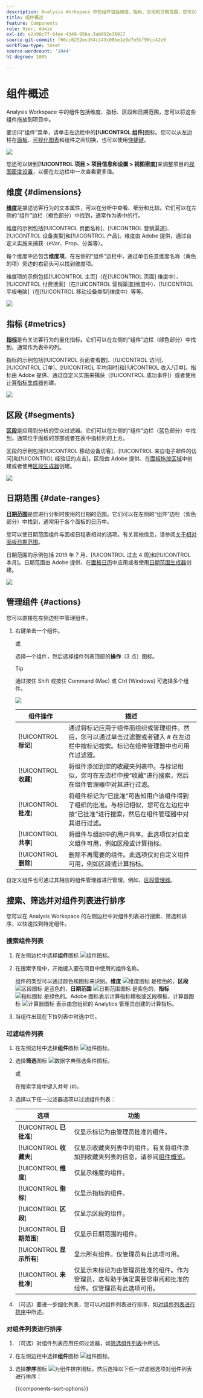 ```yaml
---
description: Analysis Workspace 中的组件包括维度、指标、区段和日期范围，您可以将这些组件拖放到项目中。
title: 组件概述
feature: Components
role: User, Admin
exl-id: e2c98c77-64ee-4349-956a-3ab092e36017
source-git-commit: f66cc6252ecd54c143c08be1e0e7e5bf90cc42e9
workflow-type: tm+mt
source-wordcount: '1044'
ht-degree: 100%

---
```


# 组件概述

Analysis Workspace 中的组件包括维度、指标、区段和日期范围，您可以将这些组件拖放到项目中。

要访问“组件”菜单，请单击左边栏中的&#x200B;**[!UICONTROL 组件]**&#x200B;图标。您可以从左边栏在[面板](https://experienceleague.adobe.com/docs/analytics/analyze/analysis-workspace/panels/panels.html?lang=zh-Hans)、[可视化图表](https://experienceleague.adobe.com/docs/analytics/analyze/analysis-workspace/visualizations/freeform-analysis-visualizations.html?lang=zh-Hans)和组件之间切换，也可以使用[快捷键](/help/analyze/analysis-workspace/build-workspace-project/fa-shortcut-keys.md)。

![](assets/component-overview.png)

您还可以转到&#x200B;**[!UICONTROL 项目 > 项目信息和设置 > 视图密度]**&#x200B;来调整项目的[视图密度设置](https://experienceleague.adobe.com/docs/analytics/analyze/analysis-workspace/build-workspace-project/view-density.html?lang=zh-Hans)，以便在左边栏中一次查看更多值。

## 维度 {#dimensions}

[**维度**](https://experienceleague.adobe.com/docs/analytics/components/dimensions/overview.html?lang=zh-Hans)是描述访客行为的文本属性，可以在分析中查看、细分和比较。它们可以在左侧的“组件”边栏（橙色部分）中找到，通常作为表中的行。

维度的示例包括[!UICONTROL 页面名称]、[!UICONTROL 营销渠道]、[!UICONTROL 设备类型]和[!UICONTROL 产品]。维度由 Adobe 提供，通过自定义实施来捕获（eVar、Prop、分类等）。

每个维度中还包含&#x200B;**维度项**。在左侧的“组件”边栏中，通过单击任意维度名称（黄色的项）旁边的右箭头可以找到维度项。

维度项的示例包括[!UICONTROL 主页]（在[!UICONTROL 页面] 维度中）、[!UICONTROL 付费搜索]（在[!UICONTROL 营销渠道]维度中）、[!UICONTROL 平板电脑]（在[!UICONTROL 移动设备类型]维度中）等等。

![](assets/dimensions.png)

## 指标 {#metrics}

[**指标**](https://experienceleague.adobe.com/docs/analytics/components/metrics/overview.html?lang=zh-Hans)是有关访客行为的量化指标。它们可以在左侧的“组件”边栏（绿色部分）中找到，通常作为表中的列。

指标的示例包括[!UICONTROL 页面查看数]、[!UICONTROL 访问]、[!UICONTROL 订单]、[!UICONTROL 平均用时]和[!UICONTROL 收入/订单]。指标由 Adobe 提供、通过自定义实施来捕获（[!UICONTROL 成功事件]）或者使用[计算指标生成器](https://experienceleague.adobe.com/docs/analytics/components/calculated-metrics/calcmetric-workflow/cm-build-metrics.html?lang=zh-Hans)创建。

![](assets/metrics.png)

## 区段 {#segments}

[**区段**](https://experienceleague.adobe.com/docs/analytics/analyze/analysis-workspace/components/segments/t-freeform-project-segment.html?lang=zh-Hans)是应用到分析的受众过滤器。它们可以在左侧的“组件”边栏（蓝色部分）中找到，通常位于面板的顶部或者在表中指标列的上方。

区段的示例包括[!UICONTROL 移动设备访客]、[!UICONTROL 来自电子邮件的访问]和[!UICONTROL 经验证的点击]。区段由 Adobe 提供、在[面板拖放区域](https://experienceleague.adobe.com/docs/analytics/analyze/analysis-workspace/panels/panels.html?lang=zh-Hans)中创建或者使用[区段生成器](https://experienceleague.adobe.com/docs/analytics/components/segmentation/segmentation-workflow/seg-build.html?lang=zh-Hans)创建。

![](assets/segments.png)

## 日期范围 {#date-ranges}

[**日期范围**](https://experienceleague.adobe.com/docs/analytics/analyze/analysis-workspace/components/calendar-date-ranges/calendar.html?lang=zh-Hans)是您进行分析时使用的日期的范围。它们可以在左侧的“组件”边栏（紫色部分）中找到，通常用于各个面板的日历中。

您可以使日期范围组件与面板日程表相对的选项。有关其他信息，请参阅[关于相对面板日期范围](/help/analyze/analysis-workspace/components/calendar-date-ranges/calendar.md#relative-panel-dates)。

日期范围的示例包括 2019 年 7 月、[!UICONTROL 过去 4 周]和[!UICONTROL 本月]。日期范围由 Adobe 提供、在[面板日历](https://experienceleague.adobe.com/docs/analytics/analyze/analysis-workspace/panels/panels.html?lang=zh-Hans)中应用或者使用[日期范围生成器](https://experienceleague.adobe.com/docs/analytics/analyze/analysis-workspace/components/calendar-date-ranges/custom-date-ranges.html?lang=zh-Hans)创建。

![](assets/date-ranges.png)


## 管理组件 {#actions}

您可以直接在左侧边栏中管理组件。

1. 右键单击一个组件。

   或

   选择一个组件，然后选择组件列表顶部的&#x200B;**操作**（3 点）图标。

   >[!TIP]
   >
   >   通过按住 Shift 或按住 Command (Mac) 或 Ctrl (Windows) 可选择多个组件。


   ![](assets/component-actions.png)

   | 组件操作 | 描述 |
   |--- |--- |
   | [!UICONTROL **标记**] | 通过将标记应用于组件而组织或管理组件。然后，您可以通过单击过滤器或者键入 # 在左边栏中按标记搜索。标记在组件管理器中也可用作过滤器。 |
   | [!UICONTROL **收藏**] | 将组件添加到您的收藏夹列表中。与标记相似，您可在左边栏中按“收藏”进行搜索，然后在组件管理器中对其进行过滤。 |
   | [!UICONTROL **批准**] | 将组件标记为“已批准”可告知用户该组件得到了组织的批准。与标记相似，您可在左边栏中按“已批准”进行搜索，然后在组件管理器中对其进行过滤。 |
   | [!UICONTROL **共享**] | 将组件与组织中的用户共享。此选项仅对自定义组件可用，例如区段或计算指标。 |
   | [!UICONTROL **删除**] | 删除不再需要的组件。此选项仅对自定义组件可用，例如区段或计算指标。 |

自定义组件也可通过其相应的组件管理器进行管理。例如，[区段管理器](/help/components/segmentation/segmentation-workflow/seg-manage.md)。

## 搜索、筛选并对组件列表进行排序

您可以在 Analysis Workspace 的左侧边栏中对组件列表进行搜索、筛选和排序，以快速找到特定组件。

### 搜索组件列表

1. 在左侧边栏中选择&#x200B;**组件**&#x200B;图标 ![组件图标](https://spectrum.adobe.com/static/icons/workflow_18/Smock_Curate_18_N.svg)。

2. 在搜索字段中，开始键入要在项目中使用的组件名称。

   组件的类型可以通过颜色和图标来识别。**维度** ![维度图标](https://spectrum.adobe.com/static/icons/workflow_18/Smock_Data_18_N.svg) 是橙色的，**区段** ![区段图标](https://spectrum.adobe.com/static/icons/workflow_18/Smock_Segmentation_18_N.svg) 是蓝色的，**日期范围** ![日期范围图标](https://spectrum.adobe.com/static/icons/workflow_18/Smock_Calendar_18_N.svg) 是紫色的，**指标** ![指标图标](https://spectrum.adobe.com/static/icons/workflow_18/Smock_Event_18_N.svg) 是绿色的。Adobe 图标表示计算指标模板或区段模板，计算器图标 ![计算器图标](assets/calculated-metric-icon-created.png) 表示由您组织的 Analytics 管理员创建的计算指标。

3. 当组件出现在下拉列表中时选中它。

### 过滤组件列表

1. 在左侧边栏中选择&#x200B;**组件**&#x200B;图标 ![组件图标](https://spectrum.adobe.com/static/icons/workflow_18/Smock_Curate_18_N.svg)。

2. 选择&#x200B;**筛选**&#x200B;图标 ![数据字典筛选条件图标](https://spectrum.adobe.com/static/icons/workflow_18/Smock_Filter_18_N.svg)。

   或

   在搜索字段中键入井号 (#)。

3. 选择以下任一过滤器选项以过滤组件列表：

   | 选项 | 功能 |
   |---------|----------|
   | [!UICONTROL **已批准**] | 仅显示标记为由管理员批准的组件。 |
   | [!UICONTROL **收藏夹**] | 仅显示收藏夹列表中的组件。有关将组件添加到收藏夹列表的信息，请参阅[组件概览](/help/analyze/analysis-workspace/components/analysis-workspace-components.md)。 |
   | [!UICONTROL **维度**] | 仅显示维度的组件。 |
   | [!UICONTROL **指标**] | 仅显示指标的组件。 |
   | [!UICONTROL **区段**] | 仅显示区段的组件。<!--this is Filters in Customer Journey Analytics--> |
   | [!UICONTROL **日期范围**] | 仅显示日期范围的组件。 |
   | [!UICONTROL **显示所有**] | 显示所有组件。仅管理员有此选项可用。 |
   | [!UICONTROL **未批准**] | 仅显示未标记为由管理员批准的组件。作为管理员，这有助于确定需要您审阅和批准的组件。仅管理员有此选项可用。 |

4. （可选）要进一步细化列表，您可以对组件列表进行排序，如[对组件列表进行排序](#sort-the-component-list)中所述。

### 对组件列表进行排序

1. （可选）对组件列表应用任何过滤器，如[筛选组件列表](#filter-the-component-list)中所述。

2. 在左侧边栏中选择&#x200B;**组件**&#x200B;图标 ![组件图标](https://spectrum.adobe.com/static/icons/workflow_18/Smock_Curate_18_N.svg)。

3. 选择&#x200B;**排序**&#x200B;图标 ![为组件排序图标](https://spectrum.adobe.com/static/icons/workflow_18/Smock_SortOrderDown_18_N.svg)，然后选择以下任一过滤器选项对组件列表进行排序：

   {{components-sort-options}}
